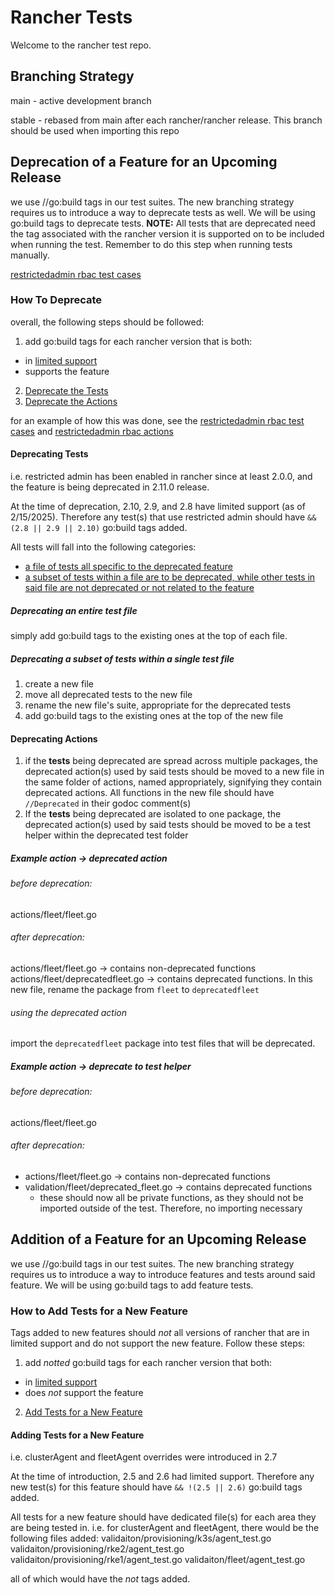 # Rancher Tests

Welcome to the rancher test repo. 

## Branching Strategy

main - active development branch

stable - rebased from main after each rancher/rancher release. This branch should be used when importing this repo

## Deprecation of a Feature for an Upcoming Release

we use //go:build tags in our test suites. The new branching strategy requires us to introduce a way to deprecate tests as well. We will be using go:build tags to deprecate tests. 
**NOTE:** All tests that are deprecated need the tag associated with the rancher version it is supported on to be included when running the test. Remember to do this step when running tests manually. 

[restrictedadmin rbac test cases](./validation/rbac/deprecated_restrictedadmin_test.go)

### How To Deprecate
overall, the following steps should be followed:
1. add go:build tags for each rancher version that is both:

* in [limited support](https://endoflife.date/rancher)
* supports the feature

2. [Deprecate the Tests](#deprecating-tests)
3. [Deprecate the Actions](#deprecating-actions)

for an example of how this was done, see the [restrictedadmin rbac test cases](./validation/rbac/deprecated_restrictedadmin_test.go) and [restrictedadmin rbac actions ](./actions/rbac/verify.go)

#### Deprecating Tests
i.e. restricted admin has been enabled in rancher since at least 2.0.0, and the feature is being deprecated in 2.11.0 release. 

At the time of deprecation, 2.10, 2.9, and 2.8 have limited support (as of 2/15/2025). Therefore any test(s) that use restricted admin should have `&& (2.8 || 2.9 || 2.10)` go:build tags added. 

All tests will fall into the following categories:
* [a file of tests all specific to the deprecated feature](#deprecating-an-entire-test-file)
* [a subset of tests within a file are to be deprecated, while other tests in said file are not deprecated or not related to the feature](#deprecating-a-subset-of-tests-within-a-single-test-file)


##### Deprecating an entire test file
simply add go:build tags to the existing ones at the top of each file. 


##### Deprecating a subset of tests within a single test file
1. create a new file
2. move all deprecated tests to the new file
3. rename the new file's suite, appropriate for the deprecated tests
4. add go:build tags to the existing ones at the top of the new file

#### Deprecating Actions
1. if the **tests** being deprecated are spread across multiple packages, the deprecated action(s) used by said tests should be moved to a new file in the same folder of actions, named appropriately, signifying they contain deprecated actions. All functions in the new file should have `//Deprecated` in their godoc comment(s)
2. If the **tests** being deprecated are isolated to one package, the deprecated action(s) used by said tests should be moved to be a test helper within the deprecated test folder

##### Example action -> deprecated action

###### before deprecation:
actions/fleet/fleet.go

###### after deprecation:
actions/fleet/fleet.go -> contains non-deprecated functions
actions/fleet/deprecatedfleet.go -> contains deprecated functions. In this new file, rename the package from `fleet` to `deprecatedfleet`

###### using the deprecated action
import the `deprecatedfleet` package into test files that will be deprecated. 

##### Example action -> deprecate to test helper

###### before deprecation:
actions/fleet/fleet.go

###### after deprecation:
* actions/fleet/fleet.go -> contains non-deprecated functions
* validation/fleet/deprecated_fleet.go -> contains deprecated functions
  * these should now all be private functions, as they should not be imported outside of the test. Therefore, no importing necessary


## Addition of a Feature for an Upcoming Release
we use //go:build tags in our test suites. The new branching strategy requires us to introduce a way to introduce features and tests around said feature. We will be using go:build tags to add feature tests. 

### How to Add Tests for a New Feature
Tags added to new features should _not_ all versions of rancher that are in limited support and do not support the new feature.
Follow these steps:
1. add _notted_ go:build tags for each rancher version that both:

* in [limited support](https://endoflife.date/rancher)
* does _not_ support the feature

2. [Add Tests for a New Feature](#adding-tests-for-a-new-feature)

#### Adding Tests for a New Feature
i.e. clusterAgent and fleetAgent overrides were introduced in 2.7

At the time of introduction, 2.5 and 2.6 had limited support. Therefore any new test(s) for this feature should have `&& !(2.5 || 2.6)` go:build tags added. 

All tests for a new feature should have dedicated file(s) for each area they are being tested in. i.e. for clusterAgent and fleetAgent, there would be the following files added:
validaiton/provisioning/k3s/agent_test.go
validaiton/provisioning/rke2/agent_test.go
validaiton/provisioning/rke1/agent_test.go
validaiton/fleet/agent_test.go

all of which would have the _not_ tags added. 
